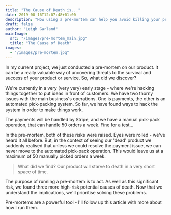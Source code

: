 ```yaml
---
title: "The Cause of Death is..."
date: 2019-08-16T12:07:48+01:00
description: "How using a pre-mortem can help you avoid killing your product."
draft: false
author: "Leigh Garland"
mainImage:
  src: "/images/pre-mortem_main.jpg"
  title: "The Cause of Death"
images:
  - "/images/pre-mortem.jpg"
---
```


In my current project, we just conducted a pre-mortem on our product. It can be a really valuable way of uncovering threats to the survival and success of your product or service. So, what did we discover?

We're currently in a very (very very) early stage - where we're hacking things together to put ideas in front of customers. We have two thorny issues with the main business's operations. One is payments, the other is an automated pick-packing system. So far, we have found ways to hack the system in order to make things work.

The payments will be handled by Stripe, and we have a manual pick-pack operation, that can handle 50 orders a week. Fine for a test...

In the pre-mortem, both of these risks were raised. Eyes were rolled - we've heard it all before. But, in the context of seeing our 'dead' product we suddenly realised that unless we could resolve the payment issue, we can never move to the automated pick-pack operation. This would leave us at a maximum of 50 manually picked orders a week.

> What did we find? Our product will starve to death in a very short space of time.

The purpose of running a pre-mortem is to act. As well as this significant risk, we found three more high-risk potential causes of death. Now that we understand the implications, we'll prioritise solving these problems.

Pre-mortems are a powerful tool - I'll follow up this article with more about how I run them.